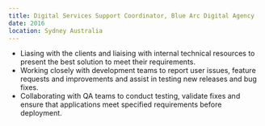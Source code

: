 ```yaml
---
title: Digital Services Support Coordinator, Blue Arc Digital Agency
date: 2016
location: Sydney Australia
---
```


- Liasing with the clients and liaising with internal technical resources to present the best solution to meet their requirements. 
- Working closely with development teams to report user issues, feature requests and improvements and assist in testing new releases and bug fixes. 
- Collaborating with QA teams to conduct testing, validate fixes and ensure that applications meet specified requirements before deployment.
